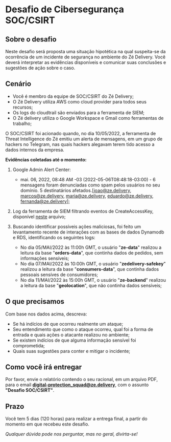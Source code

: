 # Desafio de Cibersegurança SOC/CSIRT

## Sobre o desafio

Neste desafio será proposta uma situação hipotética na qual suspeita-se da ocorrência de um incidente de segurança no ambiente do Zé Delivery.
Você deverá interpretar as evidências disponíveis e comunicar suas conclusões e sugestões de ação sobre o caso.

## Cenário
- Você é membro da equipe de SOC/CSIRT do Zé Delivery;
- O Zé Delivery utiliza AWS como cloud provider para todos seus recursos;
- Os logs do cloudtrail são enviados para a ferramenta de SIEM;
- O Zé delivery utiliza o Google Workspace e Gmail como ferramentas de trabalho;

O SOC/CSIRT foi acionado quando, no dia 10/05/2022, a ferramenta de Threat Intelligence do Zé emitiu um alerta de mensagens, em um grupo de hackers no Telegram, nas quais hackers alegavam terem tido acesso a dados internos da empresa.

**Evidências coletadas até o momento:**
1. Google Admin Alert Center:
    - mai. 06, 2022, 08:48 AM -03 (2022-05-06T08:48:18-03:00) - 6 mensagens foram denunciadas como spam pelos usuários no seu domínio. 5 destinatários afetados.[joao@ze.delivery, marcos@ze.delivery, maria@ze.delivery, eduardo@ze.delivery, fernanda@ze.delivery];

2. Log da ferramenta de SIEM filtrando eventos de CreateAccessKey, disponível [neste](soc-csirt-files/search-results-siem.csv) arquivo;

3. Buscando identificar possíveis ações maliciosas, foi feito um levantamento recente de interações com as bases de dados Dynamodb e RDS, identificando os seguintes logs:
    - No dia 05/MAI/2022 às 11:00h GMT, o usuário "**ze-data**" realizou a leitura da base "**orders-data**", que continha dados de pedidos, sem informações sensíveis;
    - No dia 07/MAI/2022 às 10:00h GMT, o usuário "**zedelivery-safekey**" realizou a leitura da base "**consumers-data**", que continha dados pessoais sensíves de consumidores;
    - No dia 11/MAI/2022 às 15:00h GMT, o usuário "**ze-backend**" realizou a leitura da base "**geolocation**", que não continha dados sensíveis;

## O que precisamos
Com base nos dados acima, descreva:
- Se há indícios de que ocorreu realmente um ataque;
- Seu entendimento que como o ataque ocorreu, qual foi a forma de entrada e quais ações o atacante realizou no ambiente;
- Se existem indícios de que alguma informação sensível foi comprometida;
- Quais suas sugestões para conter e mitigar o incidente;


## Como você irá entregar

Por favor, envie o relatório contendo o seu racional, em um arquivo PDF, para o email **digital-protection_squad@ze.delivery**, com o assunto **"Desafio SOC/CSIRT"**.

## Prazo

Você tem 5 dias (120 horas) para realizar a entrega final, a partir do momento em que recebeu este desafio.

*Qualquer dúvida pode nos perguntar, mas no geral, divirta-se!*